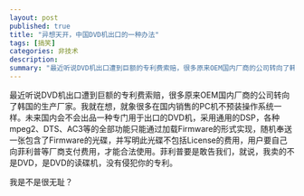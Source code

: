 ```yaml
---
layout: post
published: true
title: "异想天开，中国DVD机出口的一种办法"
tags: [搞笑]
categories: 非技术    
description: 
summary: "最近听说DVD机出口遭到巨额的专利费索赔，很多原来OEM国内厂商的公司转向了韩国的生产厂家。我就在想，就象很多在国内销售的PC机不预装操作系统一样。未来国内会不会出品一种专门用于出口的DVD机，采用通用的DSP，各种mpeg2、DTS、AC"
---
```

最近听说DVD机出口遭到巨额的专利费索赔，很多原来OEM国内厂商的公司转向了韩国的生产厂家。我就在想，就象很多在国内销售的PC机不预装操作系统一样。未来国内会不会出品一种专门用于出口的DVD机，采用通用的DSP，各种mpeg2、DTS、AC3等的全部功能只能通过加载Firmware的形式实现，随机奉送一张包含了Firmware的光碟，并写明此光碟不包括License的费用，用户要自己向菲利普等厂商支付费用，才能合法使用。菲利普要是敢告我们，就说，我卖的不是DVD，是DVD的读碟机，没有侵犯你的专利。  
  
我是不是很无耻？